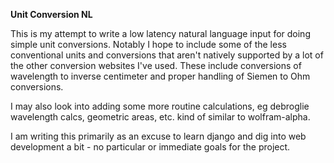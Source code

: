 **Unit Conversion NL**

This is my attempt to write a low latency natural
language input for doing simple unit conversions.
Notably I hope to include some of the less
conventional units and conversions that aren't 
natively supported by a lot of the other conversion websites I've used.  These include conversions of wavelength to inverse centimeter
and proper handling of Siemen to Ohm conversions.

I may also look into adding some more routine calculations,
eg debroglie wavelength calcs, geometric areas, etc. kind of similar to wolfram-alpha.

I am writing this primarily as an excuse to learn django
and dig into web development a bit - no particular or immediate
goals for the project.
